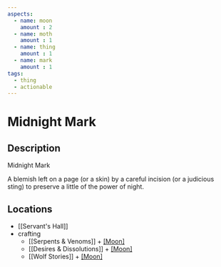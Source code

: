```yaml
---
aspects: 
  - name: moon
    amount : 2
  - name: moth
    amount : 1
  - name: thing
    amount : 1
  - name: mark
    amount : 1
tags:
  - thing
  - actionable
---
```


# Midnight Mark

## Description
Midnight Mark

A blemish left on a page (or a skin) by a careful incision (or a judicious sting) to preserve a little of the power of night.
## Locations
- [[Servant's Hall]]
- crafting 
	- [[Serpents & Venoms]] + [[Moon]](5)
	- [[Desires & Dissolutions]] + [[Moon]](5)
	- [[Wolf Stories]] + [[Moon]](5)